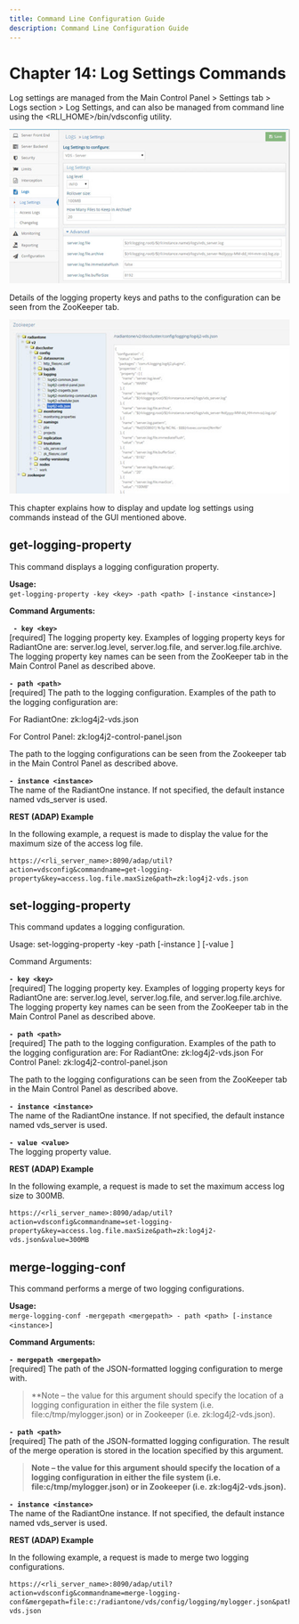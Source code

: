 ```yaml
---
title: Command Line Configuration Guide
description: Command Line Configuration Guide
---
```


# Chapter 14: Log Settings Commands

Log settings are managed from the Main Control Panel > Settings tab > Logs section > Log Settings, and can also be managed from command line using the <RLI_HOME>/bin/vdsconfig
utility.

![An image showing ](Media/Image14.1.jpg)

Details of the logging property keys and paths to the configuration can be seen from the ZooKeeper tab.

![An image showing ](Media/Image14.2.jpg)

This chapter explains how to display and update log settings using commands instead of the GUI mentioned above.

## get-logging-property

This command displays a logging configuration property.

**Usage:**
<br>`get-logging-property -key <key> -path <path> [-instance <instance>]`

**Command Arguments:**

**` - key <key>`**
<br>[required] The logging property key. Examples of logging property keys for RadiantOne are: server.log.level, server.log.file, and server.log.file.archive. The logging property key names can be seen from the ZooKeeper tab in the Main Control Panel as described above.

**`- path <path>`**
<br>[required] The path to the logging configuration. Examples of the path to the logging configuration are:

For RadiantOne: zk:log4j2-vds.json

For Control Panel: zk:log4j2-control-panel.json

The path to the logging configurations can be seen from the Zookeeper tab in the Main Control Panel as described above.

**`- instance <instance>`**
<br>The name of the RadiantOne instance. If not specified, the default instance named vds_server is used.

**REST (ADAP) Example**

In the following example, a request is made to display the value for the maximum size of the access log file.

```
https://<rli_server_name>:8090/adap/util?action=vdsconfig&commandname=get-logging-property&key=access.log.file.maxSize&path=zk:log4j2-vds.json
```

## set-logging-property

This command updates a logging configuration.

Usage:
set-logging-property -key <key> -path <path> [-instance <instance>] [-value <value>]

Command Arguments:

**`- key <key>`**
<br>[required] The logging property key. Examples of logging property keys for RadiantOne are: server.log.level, server.log.file, and server.log.file.archive. The logging property key names can be seen from the ZooKeeper tab in the Main Control Panel as described above.

**`- path <path>`**
<br>[required] The path to the logging configuration. Examples of the path to the logging configuration are:
For RadiantOne: zk:log4j2-vds.json
For Control Panel: zk:log4j2-control-panel.json

The path to the logging configurations can be seen from the ZooKeeper tab in the Main Control
Panel as described above.

**`- instance <instance>`**
<br>The name of the RadiantOne instance. If not specified, the default instance named vds_server is used.

**`- value <value>`**
<br>The logging property value.

**REST (ADAP) Example**

In the following example, a request is made to set the maximum access log size to 300MB.

```
https://<rli_server_name>:8090/adap/util?action=vdsconfig&commandname=set-logging-property&key=access.log.file.maxSize&path=zk:log4j2-vds.json&value=300MB
```

## merge-logging-conf

This command performs a merge of two logging configurations.

**Usage:**
<br>`merge-logging-conf -mergepath <mergepath> - path <path> [-instance <instance>]`

**Command Arguments:**

**`- mergepath <mergepath>`**
<br>[required] The path of the JSON-formatted logging configuration to merge with.

>**Note – the value for this argument should specify the location of a logging configuration in either the file system (i.e. file:c/tmp/mylogger.json) or in Zookeeper (i.e. zk:log4j2-vds.json).

**`- path <path>`**
<br>[required] The path of the JSON-formatted logging configuration. The result of the merge operation is stored in the location specified by this argument.

>**Note – the value for this argument should specify the location of a logging configuration in either the file system (i.e. file:c/tmp/mylogger.json) or in Zookeeper (i.e. zk:log4j2-vds.json).**

**`- instance <instance>`**
<br>The name of the RadiantOne instance. If not specified, the default instance named vds_server is used.

**REST (ADAP) Example**

In the following example, a request is made to merge two logging configurations.

```
https://<rli_server_name>:8090/adap/util?action=vdsconfig&commandname=merge-logging-conf&mergepath=file:c:/radiantone/vds/config/logging/mylogger.json&path=zk:log4j2-vds.json
```
